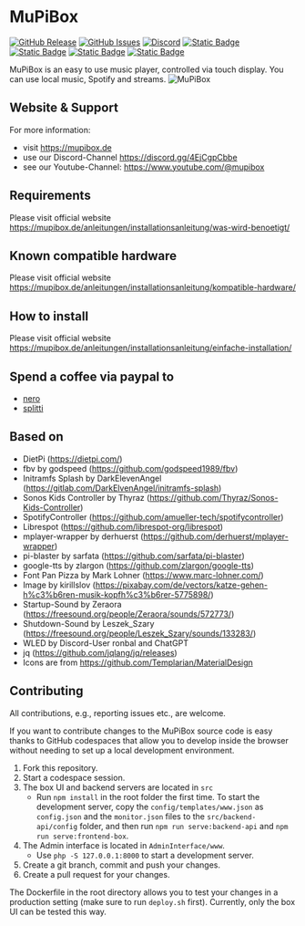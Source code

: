 # MuPiBox
[![GitHub Release](https://img.shields.io/github/v/release/splitti/MuPiBox?label=stable%20release)](https://github.com/splitti/MuPiBox/releases)
[![GitHub Issues](https://img.shields.io/github/issues/splitti/MuPiBox.svg?style=flat-square&label=Issues&color=d77982)](https://github.com/splitti/MuPiBox/issues)
[![Discord](https://img.shields.io/discord/879874342203306005?logo=Discord&link=https%3A%2F%2Fdiscord.gg%2F4EjCgpCbbe)](https://discord.gg/4EjCgpCbbe) [![Static Badge](https://img.shields.io/badge/Website-Website?logo=Google%20Chrome&logoColor=%23ffffff&labelColor=%234285F4&color=%234285F4&link=https%3A%2F%2Fmupibox.de)](https://mupibox.de) [![Static Badge](https://img.shields.io/badge/Youtube-Youtube?logo=youtube&labelColor=red&color=red&link=https%3A%2F%2Fwww.youtube.com%2Fchannel%2FUCiqTXPBQLYgTB4uPBKzLENA)](https://www.youtube.com/channel/UCiqTXPBQLYgTB4uPBKzLENA) [![Static Badge](https://img.shields.io/badge/Facebook-Facebook?logo=facebook&labelColor=blue&color=blue&link=https%3A%2F%2Fwww.facebook.com%2Fmupibox)](https://www.facebook.com/mupibox) [![Static Badge](https://img.shields.io/badge/Paypal-Donate?logo=Paypal&label=Donate&link=https%3A%2F%2Fpaypal.me%2FDonateMuPiBox)](https://paypal.me/DonateMuPiBox)

MuPiBox is an easy to use music player, controlled via touch display. You can use local music, Spotify and streams.
![MuPiBox](media/images/splash.png "MuPiBox")
## Website & Support
For more information:
- visit https://mupibox.de 
- use our Discord-Channel https://discord.gg/4EjCgpCbbe
- see our Youtube-Channel: https://www.youtube.com/@mupibox

## Requirements
Please visit official website https://mupibox.de/anleitungen/installationsanleitung/was-wird-benoetigt/
## Known compatible hardware
Please visit official website https://mupibox.de/anleitungen/installationsanleitung/kompatible-hardware/
## How to install
Please visit official website  https://mupibox.de/anleitungen/installationsanleitung/einfache-installation/
## Spend a coffee via paypal to
- <a href="https://paypal.me/EGerhardt" target="_blank">nero</a>
- <a href="https://paypal.me/splittscheid" target="_blank">splitti</a>

## Based on
- DietPi (https://dietpi.com/)
- fbv by godspeed (https://github.com/godspeed1989/fbv)
- Initramfs Splash by DarkElevenAngel (https://gitlab.com/DarkElvenAngel/initramfs-splash)
- Sonos Kids Controller by Thyraz (https://github.com/Thyraz/Sonos-Kids-Controller)
- SpotifyController (https://github.com/amueller-tech/spotifycontroller)
- Librespot (https://github.com/librespot-org/librespot)
- mplayer-wrapper by derhuerst (https://github.com/derhuerst/mplayer-wrapper)
- pi-blaster by sarfata (https://github.com/sarfata/pi-blaster)
- google-tts by zlargon (https://github.com/zlargon/google-tts)
- Font Pan Pizza by Mark Lohner (https://www.marc-lohner.com/)
- Image by kirillslov (https://pixabay.com/de/vectors/katze-gehen-h%c3%b6ren-musik-kopfh%c3%b6rer-5775898/)
- Startup-Sound by Zeraora (https://freesound.org/people/Zeraora/sounds/572773/)
- Shutdown-Sound by Leszek_Szary (https://freesound.org/people/Leszek_Szary/sounds/133283/)
- WLED by Discord-User ronbal and ChatGPT
- jq (https://github.com/jqlang/jq/releases)
- Icons are from https://github.com/Templarian/MaterialDesign

## Contributing
All contributions, e.g., reporting issues etc., are welcome.

If you want to contribute changes to the MuPiBox source code is easy thanks to GitHub codespaces that allow you to develop inside the browser without needing to set up a local development environment.
1. Fork this repository.
2. Start a codespace session.
3. The box UI and backend servers are located in `src`
    - Run `npm install` in the root folder the first time. To start the development server, copy the `config/templates/www.json` as `config.json` and the `monitor.json` files to the `src/backend-api/config` folder, and then run `npm run serve:backend-api` and `npm run serve:frontend-box`.
4. The Admin interface is located in `AdminInterface/www`.
    - Use `php -S 127.0.0.1:8000` to start a development server.
5. Create a git branch, commit and push your changes.
6. Create a pull request for your changes.

The Dockerfile in the root directory allows you to test your changes in a production setting (make sure to run `deploy.sh` first). Currently, only the box UI can be tested this way.
